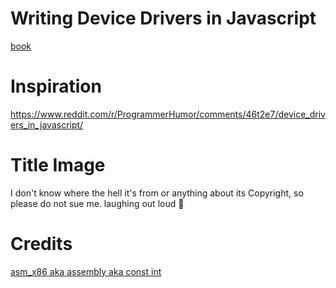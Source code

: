 # Writing Device Drivers in Javascript
[book](/book.pdf)

# Inspiration
https://www.reddit.com/r/ProgrammerHumor/comments/46t2e7/device_drivers_in_javascript/

# Title Image
I don't know where the hell it's from or anything about its Copyright, so please do not sue me. laughing out loud 🥺

# Credits
[asm_x86 aka assembly aka const int](https://codeberg.org/assembly)
